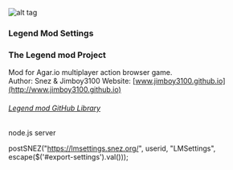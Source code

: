 ![alt tag](https://jimboy3100.github.io/banners/iconmod3.png)
### Legend Mod Settings 
### The Legend mod Project

Mod for Agar.io multiplayer action browser game.  
Author: Snez & Jimboy3100
Website: [www.jimboy3100.github.io](http://www.jimboy3100.github.io)
###### [Legend mod GitHub Library](https://github.com/jimboy3100/jimboy3100.github.io)

node.js server

postSNEZ("https://lmsettings.snez.org/", userid, "LMSettings", escape($('#export-settings').val()));
